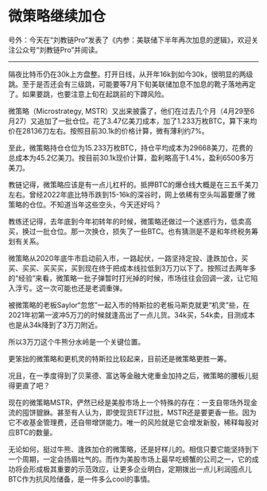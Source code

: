 # 微策略继续加仓


号外：今天在“刘教链Pro”发表了《内参：美联储下半年再次加息的逻辑》，欢迎关注公众号“刘教链Pro”并阅读。

* * *

隔夜比特币仍在30k上方盘整。打开日线，从开年16k到如今30k，很明显的两级跳。至于是否还会有三级跳，可能要等7月下旬美联储加息不加息的靴子落地再定了。如果要跳，也要注意上旬在起跳前的下蹲风险。

微策略（Microstrategy, MSTR）又出来披露了，他们在过去几个月（4月29至6月27）又追加了一批仓位。花了3.47亿美刀成本，加了1.233万枚BTC，算下来均价在28136刀左右。按照目前30.1k的价格计算，微有薄利约7%。

至此，微策略持仓仓位为15.233万枚BTC，持仓平均成本为29668美刀，花费的总成本为45.2亿美刀。按目前30.1k现价计算，盈利略高于1.4%，盈利6500多万美刀。

教链记得，微策略应该是有一点儿杠杆的。抵押BTC的爆仓线大概是在三五千美刀左右。曾经2022年底比特币跌到15-16k的深谷时，网上依稀有空头叫嚣要爆了微策略的仓位。不知道当年这些空头，今天还好吗？

教练还记得，去年底到今年初转年的时候，微策略还做过一个迷惑行为，低卖高买，换过一批仓位。那一次换仓，损失了一些BTC。也有猜测是不是和年终税务筹划有关系。

微策略从2020年底牛市启动前入市，一路起伏，一路坚持定投、逢跌加仓，买买、买买、买买买，买到现在终于把成本线拉低到3万刀以下了。按照过去两年多的“经验”来看，微策略一批子弹暂时打光掉的时候，市场往往会回调一波，让它陷入浮亏。这一次可能也还是老调重弹。

被微策略的老板Saylor“忽悠”一起入市的特斯拉的老板马斯克就更“机灵”些，在2021年初第一波冲5万刀的时候就逢高出了一点儿货。34k买，54k卖，目测成本也是从34k降到了3万刀附近。

所以3万刀这个牛熊分水岭是一个关键位置。

更笨拙的微策略和更机灵的特斯拉比较起来，目前还是微策略更胜一筹。

况且，在一季度得到了贝莱德、富达等金融大佬重金加持之后，微策略的腰板儿挺得更直了吧？

现在的微策略MSTR，俨然已经是美股市场上一个特殊的存在：一支自带场外现金流的囤饼貔貅。甚至有人认为，即使现货ETF过批，MSTR还是要更香一些。因为它不收基金管理费，还自带增饼能力。唯一的风险就是它会增发新股，稀释每股对应BTC的数量。

无论如何，挺过牛熊、逢跌加仓的微策略，还是好样儿的。相信只要它能坚持到下一个周期，一定会扬眉吐气的。而作为美股市场上最早吃螃蟹的公司之一，它的成功将会形成极其重要的示范效应，让更多企业明白，定期拨出一点儿利润囤点儿BTC作为抗风险储备，是一件多么cool的事情。

